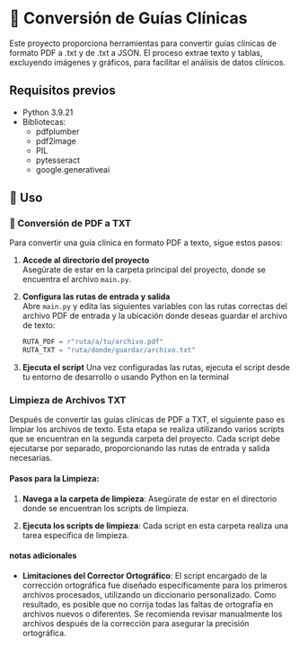 # 🏥 Conversión de Guías Clínicas 
Este proyecto proporciona herramientas para convertir guías clínicas de formato PDF a .txt y de .txt a JSON. El proceso extrae texto y tablas, excluyendo imágenes y gráficos, para facilitar el análisis de datos clínicos.

## Requisitos previos 
- Python 3.9.21
- Bibliotecas:
  -  pdfplumber
  -  pdf2image
  -  PIL
  -  pytesseract
  -  google.generativeai

## 📌 Uso

### 🚀 Conversión de PDF a TXT

Para convertir una guía clínica en formato PDF a texto, sigue estos pasos:

1. **Accede al directorio del proyecto**  
   Asegúrate de estar en la carpeta principal del proyecto, donde se encuentra el archivo `main.py`.

2. **Configura las rutas de entrada y salida**  
   Abre `main.py` y edita las siguientes variables con las rutas correctas del archivo PDF de entrada y la ubicación donde deseas guardar el archivo de texto:

   ```python
   RUTA_PDF = r"ruta/a/tu/archivo.pdf"
   RUTA_TXT = "ruta/donde/guardar/archivo.txt"

3. **Ejecuta el script**
   Una vez configuradas las rutas, ejecuta el script desde tu entorno de desarrollo o usando Python en la terminal

### Limpieza de Archivos TXT

Después de convertir las guías clínicas de PDF a TXT, el siguiente paso es limpiar los archivos de texto. Esta etapa se realiza utilizando varios scripts que se encuentran en la segunda carpeta del proyecto. Cada script debe ejecutarse por separado, proporcionando las rutas de entrada y salida necesarias.

#### Pasos para la Limpieza:

1. **Navega a la carpeta de limpieza**: Asegúrate de estar en el directorio donde se encuentran los scripts de limpieza.

2. **Ejecuta los scripts de limpieza**: Cada script en esta carpeta realiza una tarea específica de limpieza.

#### notas adicionales

- **Limitaciones del Corrector Ortográfico**: 
  El script encargado de la corrección ortográfica fue diseñado específicamente para los primeros archivos procesados, utilizando un diccionario personalizado. Como resultado, es posible que no corrija todas las faltas de ortografía en archivos nuevos o diferentes. Se recomienda revisar manualmente los archivos después de la corrección para asegurar la precisión ortográfica.
